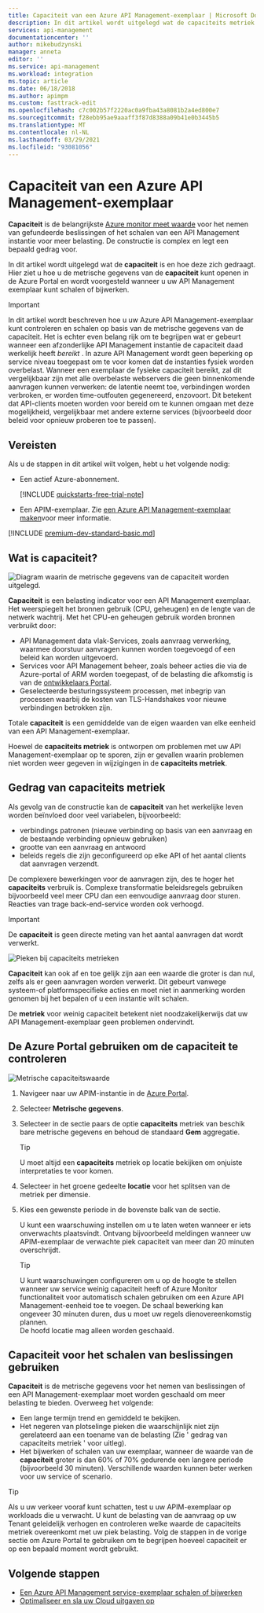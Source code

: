 ```yaml
---
title: Capaciteit van een Azure API Management-exemplaar | Microsoft Docs
description: In dit artikel wordt uitgelegd wat de capaciteits metriek is en hoe u weloverwogen beslissingen kunt nemen, of u een Azure API Management-exemplaar wilt schalen.
services: api-management
documentationcenter: ''
author: mikebudzynski
manager: anneta
editor: ''
ms.service: api-management
ms.workload: integration
ms.topic: article
ms.date: 06/18/2018
ms.author: apimpm
ms.custom: fasttrack-edit
ms.openlocfilehash: c7c002b57f2220ac0a9fba43a8081b2a4ed800e7
ms.sourcegitcommit: f28ebb95ae9aaaff3f87d8388a09b41e0b3445b5
ms.translationtype: MT
ms.contentlocale: nl-NL
ms.lasthandoff: 03/29/2021
ms.locfileid: "93081056"
---
```

# <a name="capacity-of-an-azure-api-management-instance"></a>Capaciteit van een Azure API Management-exemplaar

**Capaciteit** is de belangrijkste [Azure monitor meet waarde](api-management-howto-use-azure-monitor.md#view-metrics-of-your-apis) voor het nemen van gefundeerde beslissingen of het schalen van een API Management instantie voor meer belasting. De constructie is complex en legt een bepaald gedrag voor.

In dit artikel wordt uitgelegd wat de **capaciteit** is en hoe deze zich gedraagt. Hier ziet u hoe u de metrische gegevens van de **capaciteit** kunt openen in de Azure Portal en wordt voorgesteld wanneer u uw API Management exemplaar kunt schalen of bijwerken.

> [!IMPORTANT]
> In dit artikel wordt beschreven hoe u uw Azure API Management-exemplaar kunt controleren en schalen op basis van de metrische gegevens van de capaciteit. Het is echter even belang rijk om te begrijpen wat er gebeurt wanneer een afzonderlijke API Management instantie de capaciteit daad werkelijk heeft *bereikt* . In azure API Management wordt geen beperking op service niveau toegepast om te voor komen dat de instanties fysiek worden overbelast. Wanneer een exemplaar de fysieke capaciteit bereikt, zal dit vergelijkbaar zijn met alle overbelaste webservers die geen binnenkomende aanvragen kunnen verwerken: de latentie neemt toe, verbindingen worden verbroken, er worden time-outfouten gegenereerd, enzovoort. Dit betekent dat API-clients moeten worden voor bereid om te kunnen omgaan met deze mogelijkheid, vergelijkbaar met andere externe services (bijvoorbeeld door beleid voor opnieuw proberen toe te passen).

## <a name="prerequisites"></a>Vereisten

Als u de stappen in dit artikel wilt volgen, hebt u het volgende nodig:

+ Een actief Azure-abonnement.

    [!INCLUDE [quickstarts-free-trial-note](../../includes/quickstarts-free-trial-note.md)]

+ Een APIM-exemplaar. Zie [een Azure API Management-exemplaar maken](get-started-create-service-instance.md)voor meer informatie.

[!INCLUDE [premium-dev-standard-basic.md](../../includes/api-management-availability-premium-dev-standard-basic.md)]

## <a name="what-is-capacity"></a>Wat is capaciteit?

![Diagram waarin de metrische gegevens van de capaciteit worden uitgelegd.](./media/api-management-capacity/capacity-ingredients.png)

**Capaciteit** is een belasting indicator voor een API Management exemplaar. Het weerspiegelt het bronnen gebruik (CPU, geheugen) en de lengte van de netwerk wachtrij. Met het CPU-en geheugen gebruik worden bronnen verbruikt door:

+ API Management data vlak-Services, zoals aanvraag verwerking, waarmee doorstuur aanvragen kunnen worden toegevoegd of een beleid kan worden uitgevoerd.
+ Services voor API Management beheer, zoals beheer acties die via de Azure-portal of ARM worden toegepast, of de belasting die afkomstig is van de [ontwikkelaars Portal](api-management-howto-developer-portal.md).
+ Geselecteerde besturingssysteem processen, met inbegrip van processen waarbij de kosten van TLS-Handshakes voor nieuwe verbindingen betrokken zijn.

Totale **capaciteit** is een gemiddelde van de eigen waarden van elke eenheid van een API Management-exemplaar.

Hoewel de **capaciteits metriek** is ontworpen om problemen met uw API Management-exemplaar op te sporen, zijn er gevallen waarin problemen niet worden weer gegeven in wijzigingen in de **capaciteits metriek**.

## <a name="capacity-metric-behavior"></a>Gedrag van capaciteits metriek

Als gevolg van de constructie kan de **capaciteit** van het werkelijke leven worden beïnvloed door veel variabelen, bijvoorbeeld:

+ verbindings patronen (nieuwe verbinding op basis van een aanvraag en de bestaande verbinding opnieuw gebruiken)
+ grootte van een aanvraag en antwoord
+ beleids regels die zijn geconfigureerd op elke API of het aantal clients dat aanvragen verzendt.

De complexere bewerkingen voor de aanvragen zijn, des te hoger het **capaciteits** verbruik is. Complexe transformatie beleidsregels gebruiken bijvoorbeeld veel meer CPU dan een eenvoudige aanvraag door sturen. Reacties van trage back-end-service worden ook verhoogd.

> [!IMPORTANT]
> De **capaciteit** is geen directe meting van het aantal aanvragen dat wordt verwerkt.

![Pieken bij capaciteits metrieken](./media/api-management-capacity/capacity-spikes.png)

**Capaciteit** kan ook af en toe gelijk zijn aan een waarde die groter is dan nul, zelfs als er geen aanvragen worden verwerkt. Dit gebeurt vanwege systeem-of platformspecifieke acties en moet niet in aanmerking worden genomen bij het bepalen of u een instantie wilt schalen.

De **metriek** voor weinig capaciteit betekent niet noodzakelijkerwijs dat uw API Management-exemplaar geen problemen ondervindt.
  
## <a name="use-the-azure-portal-to-examine-capacity"></a>De Azure Portal gebruiken om de capaciteit te controleren
  
![Metrische capaciteitswaarde](./media/api-management-capacity/capacity-metric.png)  

1. Navigeer naar uw APIM-instantie in de [Azure Portal](https://portal.azure.com/).
2. Selecteer **Metrische gegevens**.
3. Selecteer in de sectie paars de optie **capaciteits** metriek van beschik bare metrische gegevens en behoud de standaard **Gem** aggregatie.

    > [!TIP]
    > U moet altijd een **capaciteits** metriek op locatie bekijken om onjuiste interpretaties te voor komen.

4. Selecteer in het groene gedeelte **locatie** voor het splitsen van de metriek per dimensie.
5. Kies een gewenste periode in de bovenste balk van de sectie.

    U kunt een waarschuwing instellen om u te laten weten wanneer er iets onverwachts plaatsvindt. Ontvang bijvoorbeeld meldingen wanneer uw APIM-exemplaar de verwachte piek capaciteit van meer dan 20 minuten overschrijdt.

    >[!TIP]
    > U kunt waarschuwingen configureren om u op de hoogte te stellen wanneer uw service weinig capaciteit heeft of Azure Monitor functionaliteit voor automatisch schalen gebruiken om een Azure API Management-eenheid toe te voegen. De schaal bewerking kan ongeveer 30 minuten duren, dus u moet uw regels dienovereenkomstig plannen.  
    > De hoofd locatie mag alleen worden geschaald.

## <a name="use-capacity-for-scaling-decisions"></a>Capaciteit voor het schalen van beslissingen gebruiken

**Capaciteit** is de metrische gegevens voor het nemen van beslissingen of een API Management-exemplaar moet worden geschaald om meer belasting te bieden. Overweeg het volgende:

+ Een lange termijn trend en gemiddeld te bekijken.
+ Het negeren van plotselinge pieken die waarschijnlijk niet zijn gerelateerd aan een toename van de belasting (Zie ' gedrag van capaciteits metriek ' voor uitleg).
+ Het bijwerken of schalen van uw exemplaar, wanneer de waarde van de **capaciteit** groter is dan 60% of 70% gedurende een langere periode (bijvoorbeeld 30 minuten). Verschillende waarden kunnen beter werken voor uw service of scenario.

>[!TIP]  
> Als u uw verkeer vooraf kunt schatten, test u uw APIM-exemplaar op workloads die u verwacht. U kunt de belasting van de aanvraag op uw Tenant geleidelijk verhogen en controleren welke waarde de capaciteits metriek overeenkomt met uw piek belasting. Volg de stappen in de vorige sectie om Azure Portal te gebruiken om te begrijpen hoeveel capaciteit er op een bepaald moment wordt gebruikt.

## <a name="next-steps"></a>Volgende stappen

- [Een Azure API Management service-exemplaar schalen of bijwerken](upgrade-and-scale.md)
- [Optimaliseer en sla uw Cloud uitgaven op](../cost-management-billing/costs/quick-acm-cost-analysis.md?WT.mc_id=costmanagementcontent_docsacmhorizontal_-inproduct-learn)
